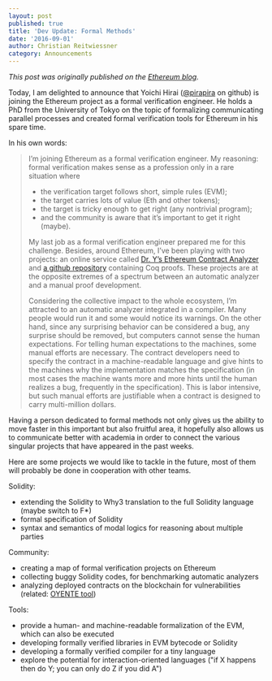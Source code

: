 ```yaml
---
layout: post
published: true
title: 'Dev Update: Formal Methods'
date: '2016-09-01'
author: Christian Reitwiessner
category: Announcements
---
```

_This post was originally published on the [Ethereum blog](https://blog.ethereum.org/2016/09/01/formal-methods-roadmap/)._

Today, I am delighted to announce that Yoichi Hirai ([@pirapira](https://github.com/pirapira) on github) is joining the Ethereum project as a formal verification engineer. He holds a PhD from the University of Tokyo on the topic of formalizing communicating parallel processes and created formal verification tools for Ethereum in his spare time.

In his own words:

> I’m joining Ethereum as a formal verification engineer. My reasoning: formal verification makes sense as a profession only in a rare situation where
>
> - the verification target follows short, simple rules (EVM);
> - the target carries lots of value (Eth and other tokens);
> - the target is tricky enough to get right (any nontrivial program);
> - and the community is aware that it’s important to get it right (maybe).
>
> My last job as a formal verification engineer prepared me for this challenge. Besides, around Ethereum, I’ve been playing with two projects: an online service called [Dr. Y’s Ethereum Contract Analyzer](http://dr-y.no-ip.net/) and [a github repository](https://github.com/pirapira/evmverif/) containing Coq proofs. These projects are at the opposite extremes of a spectrum between an automatic analyzer and a manual proof development.
>
> Considering the collective impact to the whole ecosystem, I’m attracted to an automatic analyzer integrated in a compiler. Many people would run it and some would notice its warnings. On the other hand, since any surprising behavior can be considered a bug, any surprise should be removed, but computers cannot sense the human expectations. For telling human expectations to the machines, some manual efforts are necessary. The contract developers need to specify the contract in a machine-readable language and give hints to the machines why the implementation matches the specification (in most cases the machine wants more and more hints until the human realizes a bug, frequently in the specification). This is labor intensive, but such manual efforts are justifiable when a contract is designed to carry multi-million dollars.

Having a person dedicated to formal methods not only gives us the ability to move faster in this important but also fruitful area, it hopefully also allows us to communicate better with academia in order to connect the various singular projects that have appeared in the past weeks.

Here are some projects we would like to tackle in the future, most of them will probably be done in cooperation with other teams.

Solidity:
- extending the Solidity to Why3 translation to the full Solidity language (maybe switch to F*)
- formal specification of Solidity
- syntax and semantics of modal logics for reasoning about multiple parties

Community:
- creating a map of formal verification projects on Ethereum
- collecting buggy Solidity codes, for benchmarking automatic analyzers
- analyzing deployed contracts on the blockchain for vulnerabilities (related: [OYENTE tool](https://eprint.iacr.org/2016/633))

Tools:
- provide a human- and machine-readable formalization of the EVM, which can also be executed
- developing formally verified libraries in EVM bytecode or Solidity
- developing a formally verified compiler for a tiny language
- explore the potential for interaction-oriented languages ("if X happens then do Y; you can only do Z if you did A")
